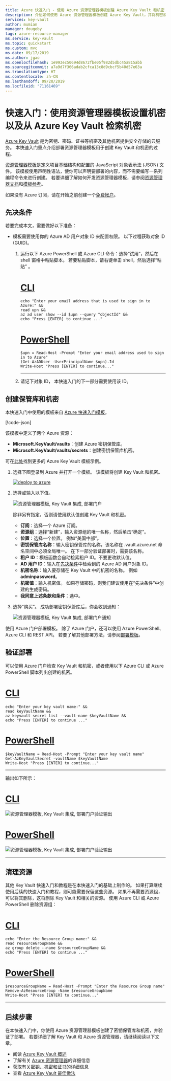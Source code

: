 ```yaml
---
title: Azure 快速入门 - 使用 Azure 资源管理器模板创建 Azure Key Vault 和机密 | Microsoft Docs
description: 介绍如何使用 Azure 资源管理器模板创建 Azure Key Vault，并将机密添加到保管库的快速入门。
services: key-vault
author: mumian
manager: dougeby
tags: azure-resource-manager
ms.service: key-vault
ms.topic: quickstart
ms.custom: mvc
ms.date: 09/17/2019
ms.author: jgao
ms.openlocfilehash: 1e993ec50694d8672fbe05f982d5dbc45a815abb
ms.sourcegitcommit: a7a9d7f366adab2cfca13c8d9cbcf5b40d57e63a
ms.translationtype: HT
ms.contentlocale: zh-CN
ms.lasthandoff: 09/20/2019
ms.locfileid: "71161469"
---
```

# <a name="quickstart-set-and-retrieve-a-secret-from-azure-key-vault-using-resource-manager-template"></a>快速入门：使用资源管理器模板设置机密以及从 Azure Key Vault 检索机密

[Azure Key Vault](./key-vault-overview.md) 是为密钥、密码、证书等机密及其他机密提供安全存储的云服务。 本快速入门重点介绍部署资源管理器模板用于创建 Key Vault 和机密的过程。

[资源管理器模板](../azure-resource-manager/template-deployment-overview.md)是定义项目基础结构和配置的 JavaScript 对象表示法 (JSON) 文件。 该模板使用声明性语法，使你可以声明要部署的内容，而不需要编写一系列编程命令来进行创建。 若要详细了解如何开发资源管理器模板，请参阅[资源管理器文档](/azure/azure-resource-manager/)和[模板参考](/azure/templates/microsoft.keyvault/allversions)。

如果没有 Azure 订阅，请在开始之前创建一个[免费帐户](https://azure.microsoft.com/free/?WT.mc_id=A261C142F)。

## <a name="prerequisites"></a>先决条件

若要完成本文，需要做好以下准备：

* 模板需要使用你的 Azure AD 用户对象 ID 来配置权限。 以下过程获取对象 ID (GUID)。

    1. 运行以下 Azure PowerShell 或 Azure CLI 命令：选择“试用”，然后在 shell 窗格中粘贴脚本。  若要粘贴脚本，请右键单击 shell，然后选择“粘贴”  。

        # <a name="clitabcli"></a>[CLI](#tab/CLI)
        ```azurecli-interactive
        echo "Enter your email address that is used to sign in to Azure:" &&
        read upn &&
        az ad user show --id $upn --query "objectId" &&
        echo "Press [ENTER] to continue ..."
        ```

        # <a name="powershelltabpowershell"></a>[PowerShell](#tab/PowerShell)
        ```azurepowershell-interactive
        $upn = Read-Host -Prompt "Enter your email address used to sign in to Azure"
        (Get-AzADUser -UserPrincipalName $upn).Id
        Write-Host "Press [ENTER] to continue..."
        ```

        ---

    2. 请记下对象 ID， 本快速入门的下一部分需要使用该 ID。

## <a name="create-a-vault-and-a-secret"></a>创建保管库和机密

本快速入门中使用的模板来自 [Azure 快速入门模板](https://azure.microsoft.com/resources/templates/101-key-vault-create/)。

[!code-json[<Azure Resource Manager template create key vault>](~/quickstart-templates/101-key-vault-create/azuredeploy.json)]

该模板中定义了两个 Azure 资源：

* **Microsoft.KeyVault/vaults**：创建 Azure 密钥保管库。
* **Microsoft.KeyVault/vaults/secrets**：创建密钥保管库机密。

可在[此处](https://azure.microsoft.com/resources/templates/?resourceType=Microsoft.Keyvault)找到更多的 Azure Key Vault 模板示例。

1. 选择下图登录到 Azure 并打开一个模板。 该模板将创建 Key Vault 和机密。

    <a href="https://portal.azure.com/#create/Microsoft.Template/uri/https%3A%2F%2Fraw.githubusercontent.com%2FAzure%2Fazure-quickstart-templates%2Fmaster%2F101-key-vault-create%2Fazuredeploy.json"><img src="./media/quick-create-template/deploy-to-azure.png" alt="deploy to azure"/></a>

2. 选择或输入以下值。

    ![资源管理器模板, Key Vault 集成, 部署门户](./media/quick-create-template/create-key-vault-using-template-portal.png)

    除非另有指定，否则请使用默认值创建 Key Vault 和机密。

    * **订阅**：选择一个 Azure 订阅。
    * **资源组**：选择“新建”，输入资源组的唯一名称，然后单击“确定”。  
    * **位置**：选择一个位置。  例如“美国中部”。 
    * **密钥保管库名称**：输入密钥保管库的名称，该名称在 .vault.azure.net 命名空间中必须全局唯一。 在下一部分验证部署时，需要该名称。
    * **租户 ID**：模板函数会自动检索租户 ID。不要更改默认值。
    * **AD 用户 ID**：输入在[先决条件](#prerequisites)中检索到的 Azure AD 用户对象 ID。
    * **机密名称**：输入要存储在 Key Vault 中的机密的名称。  例如 **adminpassword**。
    * **机密值**：输入机密值。  如果存储密码，则我们建议使用在“先决条件”中创建的生成密码。
    * **我同意上述条款和条件**：选中。
3. 选择“购买”。  成功部署密钥保管库后，你会收到通知：

    ![资源管理器模板, Key Vault 集成, 部署门户通知](./media/quick-create-template/resource-manager-template-portal-deployment-notification.png)

使用 Azure 门户部署模板。 除了 Azure 门户，还可以使用 Azure PowerShell、Azure CLI 和 REST API。 若要了解其他部署方法，请参阅[部署模板](../azure-resource-manager/resource-group-template-deploy.md)。

## <a name="validate-the-deployment"></a>验证部署

可以使用 Azure 门户检查 Key Vault 和机密，或者使用以下 Azure CLI 或 Azure PowerShell 脚本列出创建的机密。

# <a name="clitabcli"></a>[CLI](#tab/CLI)

```azurecli-interactive
echo "Enter your key vault name:" &&
read keyVaultName &&
az keyvault secret list --vault-name $keyVaultName &&
echo "Press [ENTER] to continue ..."
```

# <a name="powershelltabpowershell"></a>[PowerShell](#tab/PowerShell)

```azurepowershell-interactive
$keyVaultName = Read-Host -Prompt "Enter your key vault name"
Get-AzKeyVaultSecret -vaultName $keyVaultName
Write-Host "Press [ENTER] to continue..."
```

---

输出如下所示：

# <a name="clitabcli"></a>[CLI](#tab/CLI)

![资源管理器模板, Key Vault 集成, 部署门户验证输出](./media/quick-create-template/resource-manager-template-portal-deployment-cli-output.png)

# <a name="powershelltabpowershell"></a>[PowerShell](#tab/PowerShell)

![资源管理器模板, Key Vault 集成, 部署门户验证输出](./media/quick-create-template/resource-manager-template-portal-deployment-powershell-output.png)

---
## <a name="clean-up-resources"></a>清理资源

其他 Key Vault 快速入门和教程是在本快速入门的基础上制作的。 如果打算继续使用后续的快速入门和教程，则可能需要保留这些资源。
如果不再需要资源组，可以将其删除，这将删除 Key Vault 和相关的资源。 使用 Azure CLI 或 Azure PowerShell 删除资源组：

# <a name="clitabcli"></a>[CLI](#tab/CLI)

```azurecli-interactive
echo "Enter the Resource Group name:" &&
read resourceGroupName &&
az group delete --name $resourceGroupName &&
echo "Press [ENTER] to continue ..."
```

# <a name="powershelltabpowershell"></a>[PowerShell](#tab/PowerShell)

```azurepowershell-interactive
$resourceGroupName = Read-Host -Prompt "Enter the Resource Group name"
Remove-AzResourceGroup -Name $resourceGroupName
Write-Host "Press [ENTER] to continue..."
```

---

## <a name="next-steps"></a>后续步骤

在本快速入门中，你使用 Azure 资源管理器模板创建了密钥保管库和机密，并验证了部署。 若要详细了解 Key Vault 和 Azure 资源管理器，请继续阅读以下文章。

- 阅读 [Azure Key Vault 概述](key-vault-overview.md)
- 了解有关 [Azure 资源管理器](../azure-resource-manager/resource-group-overview.md)的详细信息
- 获取有关[密钥、机密和证书](about-keys-secrets-and-certificates.md)的详细信息
- 查看 [Azure Key Vault 最佳做法](key-vault-best-practices.md)